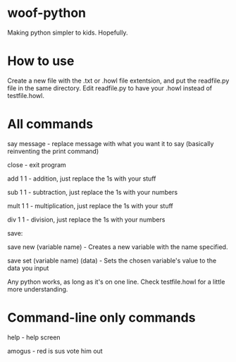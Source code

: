 # woof-python
Making python simpler to kids. Hopefully.

# How to use
Create a new file with the .txt or .howl file extentsion, and put the readfile.py file in the same directory. Edit readfile.py to have your .howl instead of testfile.howl.

# All commands
say message - replace message with what you want it to say (basically reinventing the print command)

close - exit program

add 1 1 - addition, just replace the 1s with your stuff

sub 1 1 - subtraction, just replace the 1s with your numbers

mult 1 1 - multiplication, just replace the 1s with your stuff

div 1 1 - division, just replace the 1s with your numbers

save:
 
 save new (variable name) - Creates a new variable with the name specified.
 
 save set (variable name) (data) - Sets the chosen variable's value to the data you input
 

Any python works, as long as it's on one line. Check testfile.howl for a little more understanding.
# Command-line only commands
help - help screen

amogus - red is sus vote him out
